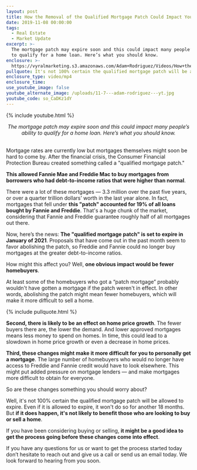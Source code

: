 ```yaml
---
layout: post
title: How the Removal of the Qualified Mortgage Patch Could Impact You
date: 2019-11-08 00:00:00
tags:
  - Real Estate
  - Market Update
excerpt: >-
  The mortgage patch may expire soon and this could impact many people’s ability
  to qualify for a home loan. Here’s what you should know.
enclosure: >-
  https://vyralmarketing.s3.amazonaws.com/Adam+Rodriguez/Videos/How+the+Removal+of+the+Qualified+Mortgage+Patch+Could+Impact+You.mp4
pullquote: It's not 100% certain the qualified mortgage patch will be allowed to expire.
enclosure_type: video/mp4
enclosure_time:
use_youtube_image: false
youtube_alternate_image: /uploads/11-7---adam-rodriguez---yt.jpg
youtube_code: so_CaDKz1dY
---
```


{% include youtube.html %}

<center><em>The mortgage patch may expire soon and this could impact many people&rsquo;s ability to qualify for a home loan. Here&rsquo;s what you should know.</em></center>

<br>Mortgage rates are currently low but mortgages themselves might soon be hard to come by. After the financial crisis, the Consumer Financial Protection Bureau created something called a "qualified mortgage patch."

**This allowed Fannie Mae and Freddie Mac to buy mortgages from borrowers who had debt-to-income ratios that were higher than normal**.

There were a lot of these mortgages — 3.3 million over the past five years, or over a quarter trillion dollars’ worth in the last year alone. In fact, mortgages that fell under **this "patch" accounted for 19% of all loans bought by Fannie and Freddie**. That's a huge chunk of the market, considering that Fannie and Freddie guarantee roughly half of all mortgages out there.

Now, here’s the news: **The "qualified mortgage patch" is set to expire in January of 2021**. Proposals that have come out in the past month seem to favor abolishing the patch, so Freddie and Fannie could no longer buy mortgages at the greater debt-to-income ratios.

How might this affect you? Well, **one obvious impact would be fewer homebuyers**.

At least some of the homebuyers who got a “patch mortgage” probably wouldn't have gotten a mortgage if the patch weren't in effect. In other words, abolishing the patch might mean fewer homebuyers, which will make it more difficult to sell a home.

{% include pullquote.html %}

**Second, there is likely to be an effect on home price growth**. The fewer buyers there are, the lower the demand. And lower approved mortgages means less money to spend on homes. In time, this could lead to a slowdown in home price growth or even a decrease in home prices.

**Third, these changes might make it more difficult for you to personally get a mortgage**. The large number of homebuyers who would no longer have access to Freddie and Fannie credit would have to look elsewhere. This might put added pressure on mortgage lenders — and make mortgages more difficult to obtain for everyone.

So are these changes something you should worry about?

Well, it's not 100% certain the qualified mortgage patch will be allowed to expire. Even if it is allowed to expire, it won't do so for another 18 months. But **if it does happen, it's not likely to benefit those who are looking to buy or sell a home**.

If you have been considering buying or selling, **it might be a good idea to get the process going before these changes come into effect**.

If you have any questions for us or want to get the process started today don’t hesitate to reach out and give us a call or send us an email today. We look forward to hearing from you soon.